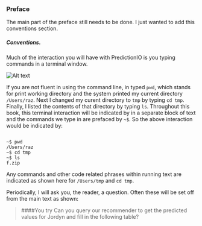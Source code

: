 ### Preface

The main part of the preface still needs to be done. I just wanted to add this conventions section.

##### Conventions.

Much of the interaction you will have with PredictionIO is you typing commands in a terminal window. 

![Alt text](http://guidetodatamining.com/markdownPics/pterminal.png)

If you are not fluent in using the command line, in typed `pwd`, which stands for print working directory and the system printed my current directory `/Users/raz`. Next I changed my curent directory to `tmp` by typing `cd tmp`. Finally, I listed the contents of that directory by typing `ls`. Throughout this book, this terminal interaction will be indicated by in a separate block of text and the commands we type in are prefaced by `~$`. So the above interaction would be indicated by:

```

~$ pwd
/Users/raz
~$ cd tmp
~$ ls
f.zip

```

Any commands and other code related phrases within running text are indicated as shown here for `/Users/tmp` and `cd tmp`.

Periodically, I will ask you, the reader, a question. Often these will be set off from the main text as shown:

> ####You try
> Can you query our recommender to get the predicted values for Jordyn and fill in the following table?